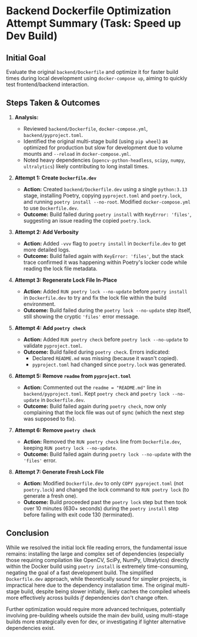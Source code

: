 # Backend Dockerfile Optimization Attempt Summary (Task: Speed up Dev Build)

## Initial Goal

Evaluate the original `backend/Dockerfile` and optimize it for faster build times during local development using `docker-compose up`, aiming to quickly test frontend/backend interaction.

## Steps Taken & Outcomes

1.  **Analysis:**
    *   Reviewed `backend/Dockerfile`, `docker-compose.yml`, `backend/pyproject.toml`.
    *   Identified the original multi-stage build (using `pip wheel`) as optimized for production but slow for development due to volume mounts and `--reload` in `docker-compose.yml`.
    *   Noted heavy dependencies (`opencv-python-headless`, `scipy`, `numpy`, `ultralytics`) likely contributing to long install times.

2.  **Attempt 1: Create `Dockerfile.dev`**
    *   **Action:** Created `backend/Dockerfile.dev` using a single `python:3.13` stage, installing Poetry, copying `pyproject.toml` and `poetry.lock`, and running `poetry install --no-root`. Modified `docker-compose.yml` to use `Dockerfile.dev`.
    *   **Outcome:** Build failed during `poetry install` with `KeyError: 'files'`, suggesting an issue reading the copied `poetry.lock`.

3.  **Attempt 2: Add Verbosity**
    *   **Action:** Added `-vvv` flag to `poetry install` in `Dockerfile.dev` to get more detailed logs.
    *   **Outcome:** Build failed again with `KeyError: 'files'`, but the stack trace confirmed it was happening within Poetry's locker code while reading the lock file metadata.

4.  **Attempt 3: Regenerate Lock File In-Place**
    *   **Action:** Added `RUN poetry lock --no-update` before `poetry install` in `Dockerfile.dev` to try and fix the lock file within the build environment.
    *   **Outcome:** Build failed during the `poetry lock --no-update` step itself, still showing the cryptic `'files'` error message.

5.  **Attempt 4: Add `poetry check`**
    *   **Action:** Added `RUN poetry check` before `poetry lock --no-update` to validate `pyproject.toml`.
    *   **Outcome:** Build failed during `poetry check`. Errors indicated:
        *   Declared `README.md` was missing (because it wasn't copied).
        *   `pyproject.toml` had changed since `poetry.lock` was generated.

6.  **Attempt 5: Remove `readme` from `pyproject.toml`**
    *   **Action:** Commented out the `readme = "README.md"` line in `backend/pyproject.toml`. Kept `poetry check` and `poetry lock --no-update` in `Dockerfile.dev`.
    *   **Outcome:** Build failed again during `poetry check`, now only complaining that the lock file was out of sync (which the next step was supposed to fix).

7.  **Attempt 6: Remove `poetry check`**
    *   **Action:** Removed the `RUN poetry check` line from `Dockerfile.dev`, keeping `RUN poetry lock --no-update`.
    *   **Outcome:** Build failed again during `poetry lock --no-update` with the `'files'` error.

8.  **Attempt 7: Generate Fresh Lock File**
    *   **Action:** Modified `Dockerfile.dev` to only `COPY pyproject.toml` (not `poetry.lock`) and changed the lock command to `RUN poetry lock` (to generate a fresh one).
    *   **Outcome:** Build proceeded past the `poetry lock` step but then took over 10 minutes (630+ seconds) during the `poetry install` step before failing with exit code 130 (terminated).

## Conclusion

While we resolved the initial lock file reading errors, the fundamental issue remains: installing the large and complex set of dependencies (especially those requiring compilation like OpenCV, SciPy, NumPy, Ultralytics) directly within the Docker build using `poetry install` is extremely time-consuming, negating the goal of a fast development build. The simplified `Dockerfile.dev` approach, while theoretically sound for simpler projects, is impractical here due to the dependency installation time. The original multi-stage build, despite being slower initially, likely caches the compiled wheels more effectively across builds *if* dependencies don't change often.

Further optimization would require more advanced techniques, potentially involving pre-building wheels outside the main dev build, using multi-stage builds more strategically even for dev, or investigating if lighter alternative dependencies exist.